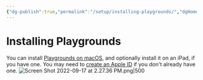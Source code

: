 ```yaml
---
{"dg-publish":true,"permalink":"/setup/installing-playgrounds/","dgHomeLink":true}
---
```


# Installing Playgrounds
You can install [Playgrounds on macOS](https://apps.apple.com/ca/app/swift-playgrounds/id1496833156?mt=12), and optionally install it on an iPad, if you have one.
You may need to [create an Apple ID](https://appleid.apple.com/account) if you don't already have one.
![Screen Shot 2022-09-17 at 2.27.36 PM.png|500](/img/user/Media/Screen%20Shot%202022-09-17%20at%202.27.36%20PM.png)